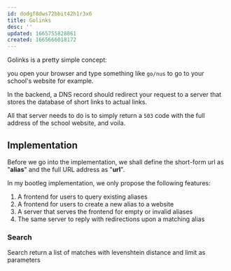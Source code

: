 ```yaml
---
id: dodgf8dws72bbit42h1r3x6
title: Golinks
desc: ''
updated: 1665755828861
created: 1665666018172
---
```


Golinks is a pretty simple concept:

you open your browser and type something like `go/nus` to go to your school's website for example.

In the backend, a DNS record should redirect your request to a server that stores the database of short links to actual links.

All that server needs to do is to simply return a `503` code with the full address of the school website, and voila.

## Implementation

Before we go into the implementation, we shall define the short-form url as "**alias**" and the full URL address as "**url**".

In my bootleg implementation, we only propose the following features:

1. A frontend for users to query existing aliases
2. A frontend for users to create a new alias to a website
3. A server that serves the frontend for empty or invalid aliases
4. The same server to reply with redirections upon a matching alias

### Search

Search return a list of matches with levenshtein distance and limit as parameters
